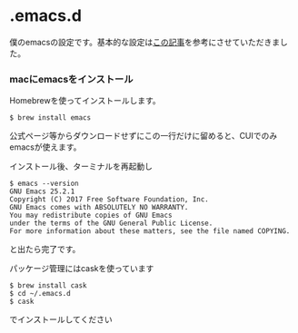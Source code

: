 # .emacs.d

僕のemacsの設定です。基本的な設定は[この記事](http://qiita.com/bussorenre/items/bbe757ef87e16c3d31ff)を参考にさせていただきました。

### macにemacsをインストール

Homebrewを使ってインストールします。
```
$ brew install emacs
```
公式ページ等からダウンロードせずにこの一行だけに留めると、CUIでのみemacsが使えます。

インストール後、ターミナルを再起動し
```
$ emacs --version
GNU Emacs 25.2.1
Copyright (C) 2017 Free Software Foundation, Inc.
GNU Emacs comes with ABSOLUTELY NO WARRANTY.
You may redistribute copies of GNU Emacs
under the terms of the GNU General Public License.
For more information about these matters, see the file named COPYING.
```

と出たら完了です。

パッケージ管理にはcaskを使っています
```
$ brew install cask
$ cd ~/.emacs.d
$ cask
```
でインストールしてください